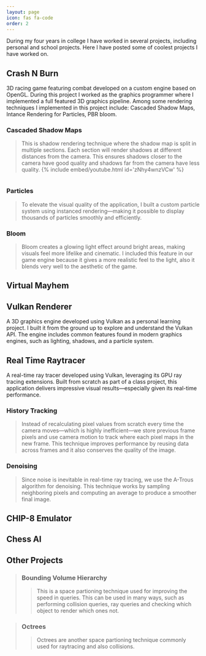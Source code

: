 ```yaml
---
layout: page
icon: fas fa-code
order: 2
---
```


During my four years in college I have worked in several projects, including personal and school projects. Here I have posted some of coolest projects I have worked on.

## Crash N Burn
3D racing game featuring combat developed on a custom engine based on OpenGL. During this project I worked as the graphics programmer where I implemented a full featured 3D graphics pipeline. Among some rendering techniques I implemented in this project include: Cascaded Shadow Maps, Intance Rendering for Particles, PBR bloom.

### Cascaded Shadow Maps
> This is shadow rendering technique where the shadow map is split in multiple sections. Each section will render shadows at different distances from the camera. This ensures shadows closer to the camera have good quality and shadows far from the camera have less quality.
{% 
    include embed/youtube.html id='zNhy4wnzVCw' 
%}

```c++

```
### Particles
> To elevate the visual quality of the application, I built a custom particle system using instanced rendering—making it possible to display thousands of particles smoothly and efficiently.

### Bloom
> Bloom creates a glowing light effect around bright areas, making visuals feel more lifelike and cinematic. I included this feature in our game engine because it gives a more realistic feel to the light, also it blends very well to the aesthetic of the game.

## Virtual Mayhem


## Vulkan Renderer
A 3D graphics engine developed using Vulkan as a personal learning project. I built it from the ground up to explore and understand the Vulkan API. The engine includes common features found in modern graphics engines, such as lighting, shadows, and a particle system.

## Real Time Raytracer
A real-time ray tracer developed using Vulkan, leveraging its GPU ray tracing extensions. Built from scratch as part of a class project, this application delivers impressive visual results—especially given its real-time performance.

### History Tracking
> Instead of recalculating pixel values from scratch every time the camera moves—which is highly inefficient—we store previous frame pixels and use camera motion to track where each pixel maps in the new frame. This technique improves performance by reusing data across frames and it also conserves the quality of the image.

### Denoising
> Since noise is inevitable in real-time ray tracing, we use the A-Trous algorithm for denoising. This technique works by sampling neighboring pixels and computing an average to produce a smoother final image.

## CHIP-8 Emulator

## Chess AI

## Other Projects

> ### Bounding Volume Hierarchy
>> This is a space partioning technique used for improving the speed in queries. This can be used in many ways, such as performing collision queries, ray queries and checking which object to render which ones not. 

> ### Octrees
>>Octrees are another space partioning technique commonly used for raytracing and also collisions.

